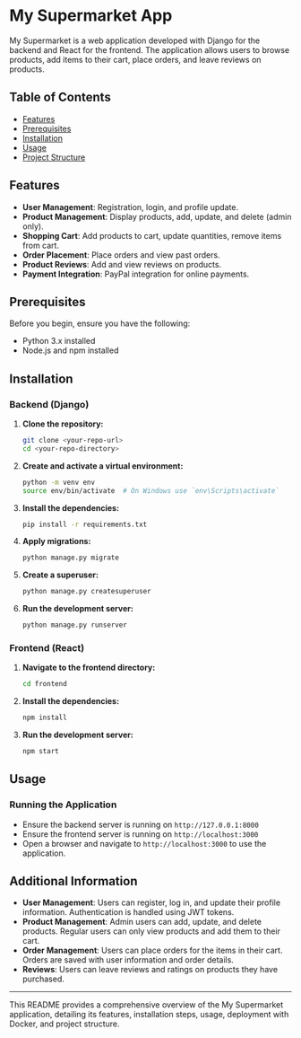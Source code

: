 # My Supermarket App

My Supermarket is a web application developed with Django for the backend and React for the frontend. The application allows users to browse products, add items to their cart, place orders, and leave reviews on products.

## Table of Contents

- [Features](#features)
- [Prerequisites](#prerequisites)
- [Installation](#installation)
- [Usage](#usage)
- [Project Structure](#project-structure)

## Features

- **User Management**: Registration, login, and profile update.
- **Product Management**: Display products, add, update, and delete (admin only).
- **Shopping Cart**: Add products to cart, update quantities, remove items from cart.
- **Order Placement**: Place orders and view past orders.
- **Product Reviews**: Add and view reviews on products.
- **Payment Integration**: PayPal integration for online payments.

## Prerequisites

Before you begin, ensure you have the following:

- Python 3.x installed
- Node.js and npm installed


## Installation

### Backend (Django)

1. **Clone the repository:**
    ```bash
    git clone <your-repo-url>
    cd <your-repo-directory>
    ```

2. **Create and activate a virtual environment:**
    ```bash
    python -m venv env
    source env/bin/activate  # On Windows use `env\Scripts\activate`
    ```

3. **Install the dependencies:**
    ```bash
    pip install -r requirements.txt
    ```

4. **Apply migrations:**
    ```bash
    python manage.py migrate
    ```

5. **Create a superuser:**
    ```bash
    python manage.py createsuperuser
    ```

6. **Run the development server:**
    ```bash
    python manage.py runserver
    ```

### Frontend (React)

1. **Navigate to the frontend directory:**
    ```bash
    cd frontend
    ```

2. **Install the dependencies:**
    ```bash
    npm install
    ```

3. **Run the development server:**
    ```bash
    npm start
    ```

## Usage

### Running the Application

- Ensure the backend server is running on `http://127.0.0.1:8000`
- Ensure the frontend server is running on `http://localhost:3000`
- Open a browser and navigate to `http://localhost:3000` to use the application.


## Additional Information

- **User Management**: Users can register, log in, and update their profile information. Authentication is handled using JWT tokens.
- **Product Management**: Admin users can add, update, and delete products. Regular users can only view products and add them to their cart.
- **Order Management**: Users can place orders for the items in their cart. Orders are saved with user information and order details.
- **Reviews**: Users can leave reviews and ratings on products they have purchased.

---

This README provides a comprehensive overview of the My Supermarket application, detailing its features, installation steps, usage, deployment with Docker, and project structure.


